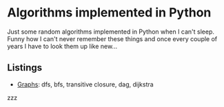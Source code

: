 # Algorithms implemented in Python

Just some random algorithms implemented in Python when I can't sleep.
Funny how I can't never remember these things and once every couple of years
I have to look them up like new...

## Listings

- [Graphs](graphs/): dfs, bfs, transitive closure, dag, dijkstra

zzz
